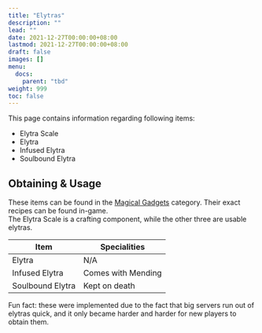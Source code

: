 ```yaml
---
title: "Elytras"
description: ""
lead: ""
date: 2021-12-27T00:00:00+08:00
lastmod: 2021-12-27T00:00:00+08:00
draft: false
images: []
menu: 
  docs:
    parent: "tbd"
weight: 999
toc: false
---
```


This page contains information regarding following items:

- Elytra Scale
- Elytra
- Infused Elytra
- Soulbound Elytra

## Obtaining & Usage

These items can be found in the [Magical Gadgets](/docs/slimefun/magical-gadgets) category. Their exact recipes can be found in-game.  
The Elytra Scale is a crafting component, while the other three are usable elytras.

| Item | Specialities |
| ---- | -------- |
| Elytra | N/A |
| Infused Elytra | Comes with Mending |
| Soulbound Elytra | Kept on death |

Fun fact: these were implemented due to the fact that big servers run out of elytras quick, and it only became harder and harder for new players to obtain them.
